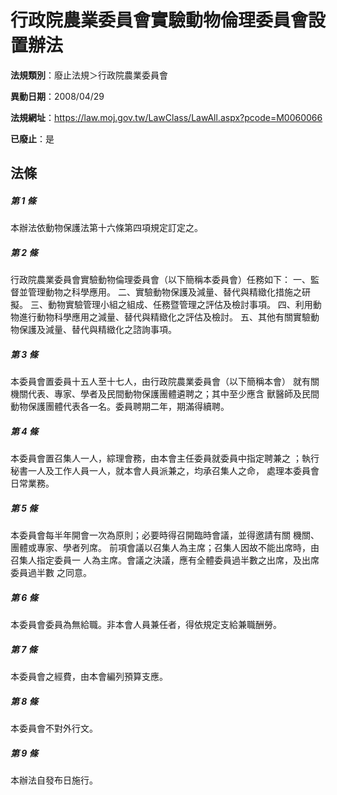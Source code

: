 # 行政院農業委員會實驗動物倫理委員會設置辦法

**法規類別**：廢止法規＞行政院農業委員會

**異動日期**：2008/04/29  

**法規網址**：https://law.moj.gov.tw/LawClass/LawAll.aspx?pcode=M0060066

**已廢止**：是



## 法條
##### 第 1 條
本辦法依動物保護法第十六條第四項規定訂定之。

##### 第 2 條
行政院農業委員會實驗動物倫理委員會（以下簡稱本委員會）任務如下：
一、監督並管理動物之科學應用。
二、實驗動物保護及減量、替代與精緻化措施之研擬。
三、動物實驗管理小組之組成、任務暨管理之評估及檢討事項。
四、利用動物進行動物科學應用之減量、替代與精緻化之評估及檢討。
五、其他有關實驗動物保護及減量、替代與精緻化之諮詢事項。

##### 第 3 條
本委員會置委員十五人至十七人，由行政院農業委員會（以下簡稱本會）
就有關機關代表、專家、學者及民間動物保護團體遴聘之；其中至少應含
獸醫師及民間動物保護團體代表各一名。委員聘期二年，期滿得續聘。

##### 第 4 條
本委員會置召集人一人，綜理會務，由本會主任委員就委員中指定聘兼之
；執行秘書一人及工作人員一人，就本會人員派兼之，均承召集人之命，
處理本委員會日常業務。

##### 第 5 條
本委員會每半年開會一次為原則；必要時得召開臨時會議，並得邀請有關
機關、團體或專家、學者列席。
前項會議以召集人為主席；召集人因故不能出席時，由召集人指定委員一
人為主席。會議之決議，應有全體委員過半數之出席，及出席委員過半數
之同意。

##### 第 6 條
本委員會委員為無給職。非本會人員兼任者，得依規定支給兼職酬勞。

##### 第 7 條
本委員會之經費，由本會編列預算支應。

##### 第 8 條
本委員會不對外行文。

##### 第 9 條
本辦法自發布日施行。


